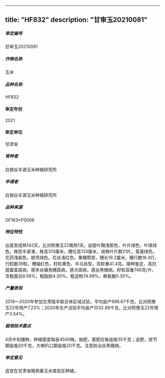 
---
title: "HF832"
description: "甘审玉20210081"
---
##### 审定编号 
甘审玉20210081

##### 作物名称
玉米

##### 品种名称
HF832

#### 审定年份
2021	

#### 审定单位
甘肃省

##### 育种者
白银谷丰源玉米种植研究所

##### 申请者
白银谷丰源玉米种植研究所

##### 品种来源
GF163×PS006

##### 特征特性
出苗至成熟142天，比对照豫玉22晚熟1天。幼苗叶鞘浅紫色，叶片绿色，叶缘绿色。株型半紧凑，株高313厘米，穗位高133厘米，成株叶片数21片。茎基绿色，花药浅紫色，颖壳绿色。花丝浅红色，果穗筒型，穗长19.2厘米，穗行数16.3行，行粒数39粒，穗轴红色，籽粒黄色、半马齿型，百粒重41.4克。接种鉴定，高抗腐霉茎腐病，感禾谷镰孢穗腐病，感大斑病，感丝黑穗病。籽粒容重746克/升，含粗蛋白9.58%，粗脂肪4.30%，粗淀粉74.99%，赖氨酸0.30%。

##### 产量表现
2019～2020年参加甘肃陇丰联合体区域试验，平均亩产998.67千克，比对照豫玉22号增产7.23%；2020年生产试验平均亩产1032.99千克，比对照豫玉22号增产3.54%。

##### 栽培技术要点
4月中旬播种，种植密度每亩4500株。施肥，基肥应每亩施35千克；追肥，拔节期亩施20千克，大喇叭口期亩施20千克。注意防治丝黑穗病。

##### 审定意见
适宜在甘肃省晚熟春玉米类型区种植。


